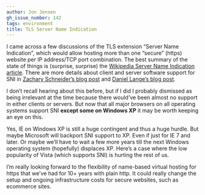 ```yaml
---
author: Jon Jensen
gh_issue_number: 142
tags: environment
title: TLS Server Name Indication
---
```




I came across a few discussions of the TLS extension “Server Name Indication”, which would allow hosting more than one “secure” (https) website per IP address/TCP port combination. The best summary of the state of things is (surprise, surprise) the [Wikipedia Server Name Indication article](https://en.wikipedia.org/wiki/Server_Name_Indication). There are more details about client and server software support for SNI in [Zachary Schneider’s blog post](https://web.archive.org/web/20100507090749/http://www.sigil.us/2008/11/sni-why-not/) and [Daniel Lange’s blog post](https://daniel-lange.com/archives/2-Multiple-Apache-VHosts-on-the-same-IP-and-port.html).

I don’t recall hearing about this before, but if I did I probably dismissed as being irrelevant at the time because there would’ve been almost no support in either clients or servers. But now that all major browsers on all operating systems support SNI **except some on Windows XP** it may be worth keeping an eye on this.

Yes, IE on Windows XP is still a huge contingent and thus a huge hurdle. But maybe Microsoft will backport SNI support to XP. Even if just for IE 7 and later. Or maybe we’ll have to wait a few more years till the next Windows operating system (hopefully) displaces XP. Here’s a case where the low popularity of Vista (which supports SNI) is hurting the rest of us.

I’m really looking forward to the flexibility of name-based virtual hosting for https that we’ve had for 10+ years with plain http. It could really change the setup and ongoing infrastructure costs for secure websites, such as ecommerce sites.


